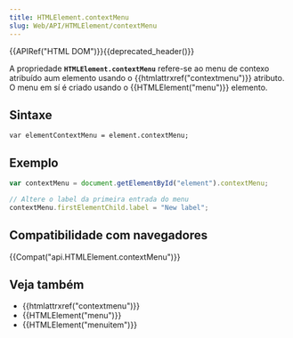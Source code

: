 ```yaml
---
title: HTMLElement.contextMenu
slug: Web/API/HTMLElement/contextMenu
---
```


{{APIRef("HTML DOM")}}{{deprecated_header()}}

A propriedade **`HTMLElement.contextMenu`** refere-se ao menu de contexo atribuído aum elemento usando o {{htmlattrxref("contextmenu")}} atributo. O menu em sí é criado usando o {{HTMLElement("menu")}} elemento.

## Sintaxe

```
var elementContextMenu = element.contextMenu;
```

## Exemplo

```js
var contextMenu = document.getElementById("element").contextMenu;

// Altere o label da primeira entrada do menu
contextMenu.firstElementChild.label = "New label";
```

## Compatibilidade com navegadores

{{Compat("api.HTMLElement.contextMenu")}}

## Veja também

- {{htmlattrxref("contextmenu")}}
- {{HTMLElement("menu")}}
- {{HTMLElement("menuitem")}}
